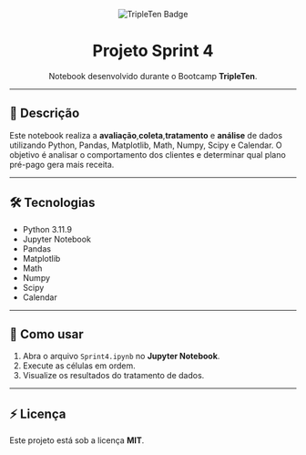 <p align="center">
  <img src="https://img.shields.io/badge/Bootcamp-TripleTen-blue?style=flat-square" alt="TripleTen Badge" />
</p>

<h1 align="center">Projeto Sprint 4</h1>

<p align="center">
Notebook desenvolvido durante o Bootcamp <strong>TripleTen</strong>.
</p>

---

## 📄 Descrição
Este notebook realiza a **avaliação**,**coleta**,**tratamento** e **análise** de dados utilizando Python, Pandas, Matplotlib, Math, Numpy, Scipy e Calendar.
O objetivo é analisar o comportamento dos clientes e determinar qual plano pré-pago gera mais receita.

---

## 🛠 Tecnologias
- Python 3.11.9
- Jupyter Notebook 
- Pandas
- Matplotlib
- Math
- Numpy
- Scipy
- Calendar

---

## 🚀 Como usar
1. Abra o arquivo `Sprint4.ipynb` no **Jupyter Notebook**.
2. Execute as células em ordem.
3. Visualize os resultados do tratamento de dados.

---

## ⚡ Licença
Este projeto está sob a licença **MIT**.
